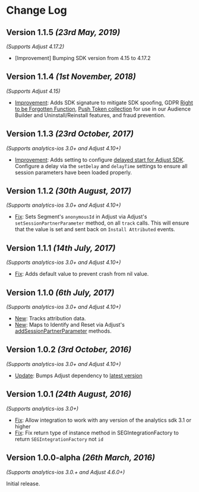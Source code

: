 Change Log
==========
Version 1.1.5 *(23rd May, 2019)*
------------------------------------------
*(Supports Adjust 4.17.2)*

  * [Improvement] Bumping SDK version from 4.15 to 4.17.2

Version 1.1.4 *(1st November, 2018)*
------------------------------------------
*(Supports Adjust 4.15)*

  * [Improvement](https://github.com/segment-integrations/analytics-ios-integration-adjust/pull/17): Adds SDK signature to mitigate SDK spoofing, GDPR [Right to be Forgotten Function](https://github.com/adjust/android_sdk#gdpr-right-to-be-forgotten), [Push Token collection]( https://github.com/adjust/android_sdk#push-token) for use in our Audience Builder and Uninstall/Reinstall features, and fraud prevention.


Version 1.1.3 *(23rd October, 2017)*
------------------------------------------
*(Supports analytics-ios 3.0+ and Adjust 4.10+)*

  * [Improvement](https://github.com/segment-integrations/analytics-ios-integration-adjust/pull/14): Adds setting to configure [delayed start for Adjust SDK](https://github.com/adjust/ios_sdk#delay-start). Configure a delay via the `setDelay` and `delayTime` settings to ensure all session parameters have been loaded properly.

Version 1.1.2 *(30th August, 2017)*
------------------------------------------
*(Supports analytics-ios 3.0+ and Adjust 4.10+)*

  * [Fix](https://github.com/segment-integrations/analytics-ios-integration-adjust/pull/10): Sets Segment's `anonymousId` in Adjust via Adjust's `setSessionPartnerParameter` method, on all `track` calls. This will ensure that the value is set and sent back on `Install Attributed` events.

Version 1.1.1 *(14th July, 2017)*
------------------------------------------
*(Supports analytics-ios 3.0+ and Adjust 4.10+)*

  * [Fix](https://github.com/segment-integrations/analytics-ios-integration-adjust/pull/6/files): Adds default value to prevent crash from nil value.

Version 1.1.0 *(6th July, 2017)*
------------------------------------------
*(Supports analytics-ios 3.0+ and Adjust 4.10+)*

  * [New](https://github.com/segment-integrations/analytics-ios-integration-adjust/pull/1/files): Tracks attribution data.
  * [New](https://github.com/segment-integrations/analytics-ios-integration-adjust/pull/5/files): Maps to Identify and Reset via Adjust's [addSessionPartnerParameter](https://github.com/adjust/ios_sdk#session-partner-parameters) methods.

Version 1.0.2 *(3rd October, 2016)*
------------------------------------------
*(Supports analytics-ios 3.0+ and Adjust 4.10+)*

  * [Update](https://github.com/segment-integrations/analytics-ios-integration-adjust/pull/2/commits/19d6931b51334ce72c20bbad56fec7c6c3a7f6d9): Bumps Adjust dependency to [latest version](https://cocoapods.org/pods/Adjust)

Version 1.0.1 *(24th August, 2016)*
------------------------------------------
*(Supports analytics-ios 3.0+)*

 * [Fix](https://github.com/segment-integrations/analytics-ios-integration-adjust/commit/26f40802680e8effa30c06146304575aab07fddb): Allow integration to work with any version of the analytics sdk 3.1 or higher
 * [Fix](https://github.com/segment-integrations/analytics-ios-integration-adjust/commit/56720f46a67acd0600a9fca149a7b2302be5b347): Fix return type of instance method in SEGIntegrationFactory to return `SEGIntegrationFactory` not `id`

Version 1.0.0-alpha *(26th March, 2016)*
-------------------------------------------
*(Supports analytics-ios 3.0.+ and Adjust 4.6.0+)*

Initial release.
